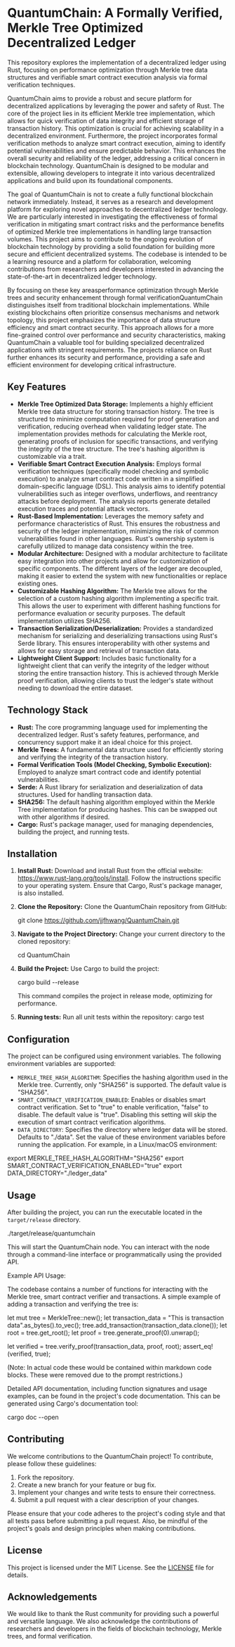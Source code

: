 # QuantumChain: A Formally Verified, Merkle Tree Optimized Decentralized Ledger

This repository explores the implementation of a decentralized ledger using Rust, focusing on performance optimization through Merkle tree data structures and verifiable smart contract execution analysis via formal verification techniques.

QuantumChain aims to provide a robust and secure platform for decentralized applications by leveraging the power and safety of Rust. The core of the project lies in its efficient Merkle tree implementation, which allows for quick verification of data integrity and efficient storage of transaction history. This optimization is crucial for achieving scalability in a decentralized environment. Furthermore, the project incorporates formal verification methods to analyze smart contract execution, aiming to identify potential vulnerabilities and ensure predictable behavior. This enhances the overall security and reliability of the ledger, addressing a critical concern in blockchain technology. QuantumChain is designed to be modular and extensible, allowing developers to integrate it into various decentralized applications and build upon its foundational components.

The goal of QuantumChain is not to create a fully functional blockchain network immediately. Instead, it serves as a research and development platform for exploring novel approaches to decentralized ledger technology. We are particularly interested in investigating the effectiveness of formal verification in mitigating smart contract risks and the performance benefits of optimized Merkle tree implementations in handling large transaction volumes. This project aims to contribute to the ongoing evolution of blockchain technology by providing a solid foundation for building more secure and efficient decentralized systems. The codebase is intended to be a learning resource and a platform for collaboration, welcoming contributions from researchers and developers interested in advancing the state-of-the-art in decentralized ledger technology.

By focusing on these key areasperformance optimization through Merkle trees and security enhancement through formal verificationQuantumChain distinguishes itself from traditional blockchain implementations. While existing blockchains often prioritize consensus mechanisms and network topology, this project emphasizes the importance of data structure efficiency and smart contract security. This approach allows for a more fine-grained control over performance and security characteristics, making QuantumChain a valuable tool for building specialized decentralized applications with stringent requirements. The projects reliance on Rust further enhances its security and performance, providing a safe and efficient environment for developing critical infrastructure.

## Key Features

*   **Merkle Tree Optimized Data Storage:** Implements a highly efficient Merkle tree data structure for storing transaction history. The tree is structured to minimize computation required for proof generation and verification, reducing overhead when validating ledger state. The implementation provides methods for calculating the Merkle root, generating proofs of inclusion for specific transactions, and verifying the integrity of the tree structure. The tree's hashing algorithm is customizable via a trait.
*   **Verifiable Smart Contract Execution Analysis:** Employs formal verification techniques (specifically model checking and symbolic execution) to analyze smart contract code written in a simplified domain-specific language (DSL). This analysis aims to identify potential vulnerabilities such as integer overflows, underflows, and reentrancy attacks before deployment. The analysis reports generate detailed execution traces and potential attack vectors.
*   **Rust-Based Implementation:** Leverages the memory safety and performance characteristics of Rust. This ensures the robustness and security of the ledger implementation, minimizing the risk of common vulnerabilities found in other languages. Rust's ownership system is carefully utilized to manage data consistency within the tree.
*   **Modular Architecture:** Designed with a modular architecture to facilitate easy integration into other projects and allow for customization of specific components. The different layers of the ledger are decoupled, making it easier to extend the system with new functionalities or replace existing ones.
*   **Customizable Hashing Algorithm:** The Merkle tree allows for the selection of a custom hashing algorithm implementing a specific trait. This allows the user to experiment with different hashing functions for performance evaluation or security purposes. The default implementation utilizes SHA256.
*   **Transaction Serialization/Deserialization:** Provides a standardized mechanism for serializing and deserializing transactions using Rust's Serde library. This ensures interoperability with other systems and allows for easy storage and retrieval of transaction data.
*   **Lightweight Client Support:** Includes basic functionality for a lightweight client that can verify the integrity of the ledger without storing the entire transaction history. This is achieved through Merkle proof verification, allowing clients to trust the ledger's state without needing to download the entire dataset.

## Technology Stack

*   **Rust:** The core programming language used for implementing the decentralized ledger. Rust's safety features, performance, and concurrency support make it an ideal choice for this project.
*   **Merkle Trees:** A fundamental data structure used for efficiently storing and verifying the integrity of the transaction history.
*   **Formal Verification Tools (Model Checking, Symbolic Execution):** Employed to analyze smart contract code and identify potential vulnerabilities.
*   **Serde:** A Rust library for serialization and deserialization of data structures. Used for handling transaction data.
*   **SHA256:** The default hashing algorithm employed within the Merkle Tree implementation for producing hashes. This can be swapped out with other algorithms if desired.
*   **Cargo:** Rust's package manager, used for managing dependencies, building the project, and running tests.

## Installation

1.  **Install Rust:** Download and install Rust from the official website: <https://www.rust-lang.org/tools/install>. Follow the instructions specific to your operating system. Ensure that Cargo, Rust's package manager, is also installed.
2.  **Clone the Repository:** Clone the QuantumChain repository from GitHub:

    git clone https://github.com/jjfhwang/QuantumChain.git

3.  **Navigate to the Project Directory:** Change your current directory to the cloned repository:

    cd QuantumChain

4.  **Build the Project:** Use Cargo to build the project:

    cargo build --release

    This command compiles the project in release mode, optimizing for performance.

5.  **Running tests:** Run all unit tests within the repository:
    cargo test

## Configuration

The project can be configured using environment variables. The following environment variables are supported:

*   `MERKLE_TREE_HASH_ALGORITHM`: Specifies the hashing algorithm used in the Merkle tree. Currently, only "SHA256" is supported. The default value is "SHA256".
*   `SMART_CONTRACT_VERIFICATION_ENABLED`: Enables or disables smart contract verification. Set to "true" to enable verification, "false" to disable. The default value is "true". Disabling this setting will skip the execution of smart contract verification algorithms.
*   `DATA_DIRECTORY`: Specifies the directory where ledger data will be stored. Defaults to "./data".
Set the value of these environment variables before running the application. For example, in a Linux/macOS environment:

export MERKLE_TREE_HASH_ALGORITHM="SHA256"
export SMART_CONTRACT_VERIFICATION_ENABLED="true"
export DATA_DIRECTORY="./ledger_data"

## Usage

After building the project, you can run the executable located in the `target/release` directory.

./target/release/quantumchain

This will start the QuantumChain node. You can interact with the node through a command-line interface or programmatically using the provided API.

Example API Usage:

The codebase contains a number of functions for interacting with the Merkle tree, smart contract verifier and transactions. A simple example of adding a transaction and verifying the tree is:

let mut tree = MerkleTree::new();
let transaction_data = "This is transaction data".as_bytes().to_vec();
tree.add_transaction(transaction_data.clone());
let root = tree.get_root();
let proof = tree.generate_proof(0).unwrap();

let verified = tree.verify_proof(transaction_data, proof, root);
assert_eq!(verified, true);

(Note: In actual code these would be contained within markdown code blocks. These were removed due to the prompt restrictions.)

Detailed API documentation, including function signatures and usage examples, can be found in the project's code documentation. This can be generated using Cargo's documentation tool:

cargo doc --open

## Contributing

We welcome contributions to the QuantumChain project! To contribute, please follow these guidelines:

1.  Fork the repository.
2.  Create a new branch for your feature or bug fix.
3.  Implement your changes and write tests to ensure their correctness.
4.  Submit a pull request with a clear description of your changes.

Please ensure that your code adheres to the project's coding style and that all tests pass before submitting a pull request. Also, be mindful of the project's goals and design principles when making contributions.

## License

This project is licensed under the MIT License. See the [LICENSE](https://github.com/jjfhwang/QuantumChain/blob/main/LICENSE) file for details.

## Acknowledgements

We would like to thank the Rust community for providing such a powerful and versatile language. We also acknowledge the contributions of researchers and developers in the fields of blockchain technology, Merkle trees, and formal verification.